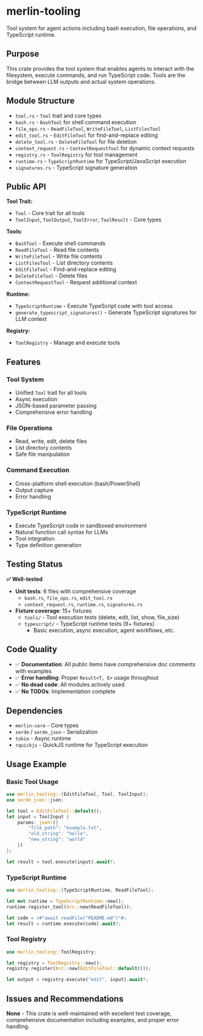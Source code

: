 # merlin-tooling

Tool system for agent actions including bash execution, file operations, and TypeScript runtime.

## Purpose

This crate provides the tool system that enables agents to interact with the filesystem, execute commands, and run TypeScript code. Tools are the bridge between LLM outputs and actual system operations.

## Module Structure

- `tool.rs` - `Tool` trait and core types
- `bash.rs` - `BashTool` for shell command execution
- `file_ops.rs` - `ReadFileTool`, `WriteFileTool`, `ListFilesTool`
- `edit_tool.rs` - `EditFileTool` for find-and-replace editing
- `delete_tool.rs` - `DeleteFileTool` for file deletion
- `context_request.rs` - `ContextRequestTool` for dynamic context requests
- `registry.rs` - `ToolRegistry` for tool management
- `runtime.rs` - `TypeScriptRuntime` for TypeScript/JavaScript execution
- `signatures.rs` - TypeScript signature generation

## Public API

**Tool Trait:**
- `Tool` - Core trait for all tools
- `ToolInput`, `ToolOutput`, `ToolError`, `ToolResult` - Core types

**Tools:**
- `BashTool` - Execute shell commands
- `ReadFileTool` - Read file contents
- `WriteFileTool` - Write file contents
- `ListFilesTool` - List directory contents
- `EditFileTool` - Find-and-replace editing
- `DeleteFileTool` - Delete files
- `ContextRequestTool` - Request additional context

**Runtime:**
- `TypeScriptRuntime` - Execute TypeScript code with tool access
- `generate_typescript_signatures()` - Generate TypeScript signatures for LLM context

**Registry:**
- `ToolRegistry` - Manage and execute tools

## Features

### Tool System
- Unified `Tool` trait for all tools
- Async execution
- JSON-based parameter passing
- Comprehensive error handling

### File Operations
- Read, write, edit, delete files
- List directory contents
- Safe file manipulation

### Command Execution
- Cross-platform shell execution (bash/PowerShell)
- Output capture
- Error handling

### TypeScript Runtime
- Execute TypeScript code in sandboxed environment
- Natural function call syntax for LLMs
- Tool integration
- Type definition generation

## Testing Status

**✅ Well-tested**

- **Unit tests**: 6 files with comprehensive coverage
  - `bash.rs`, `file_ops.rs`, `edit_tool.rs`
  - `context_request.rs`, `runtime.rs`, `signatures.rs`
- **Fixture coverage**: 15+ fixtures
  - `tools/` - Tool execution tests (delete, edit, list, show, file_size)
  - `typescript/` - TypeScript runtime tests (9+ fixtures)
    - Basic execution, async execution, agent workflows, etc.

## Code Quality

- ✅ **Documentation**: All public items have comprehensive doc comments with examples
- ✅ **Error handling**: Proper `Result<T, E>` usage throughout
- ✅ **No dead code**: All modules actively used
- ✅ **No TODOs**: Implementation complete

## Dependencies

- `merlin-core` - Core types
- `serde` / `serde_json` - Serialization
- `tokio` - Async runtime
- `rquickjs` - QuickJS runtime for TypeScript execution

## Usage Example

### Basic Tool Usage
```rust
use merlin_tooling::{EditFileTool, Tool, ToolInput};
use serde_json::json;

let tool = EditFileTool::default();
let input = ToolInput {
    params: json!({
        "file_path": "example.txt",
        "old_string": "hello",
        "new_string": "world"
    })
};

let result = tool.execute(input).await?;
```

### TypeScript Runtime
```rust
use merlin_tooling::{TypeScriptRuntime, ReadFileTool};

let mut runtime = TypeScriptRuntime::new();
runtime.register_tool(Arc::new(ReadFileTool));

let code = r#"await readFile("README.md")"#;
let result = runtime.execute(code).await?;
```

### Tool Registry
```rust
use merlin_tooling::ToolRegistry;

let registry = ToolRegistry::new();
registry.register(Arc::new(EditFileTool::default()));

let output = registry.execute("edit", input).await?;
```

## Issues and Recommendations

**None** - This crate is well-maintained with excellent test coverage, comprehensive documentation including examples, and proper error handling.
